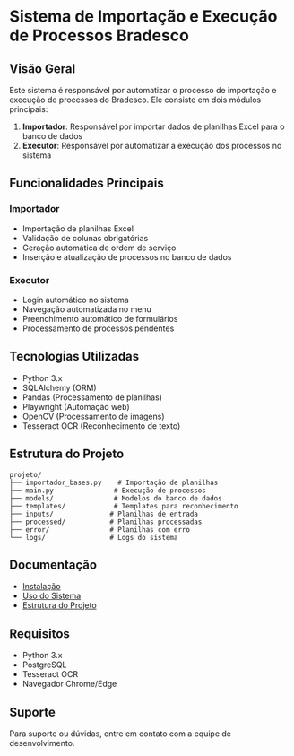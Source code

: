 # Sistema de Importação e Execução de Processos Bradesco

## Visão Geral

Este sistema é responsável por automatizar o processo de importação e execução de processos do Bradesco. Ele consiste em dois módulos principais:

1. **Importador**: Responsável por importar dados de planilhas Excel para o banco de dados
2. **Executor**: Responsável por automatizar a execução dos processos no sistema

## Funcionalidades Principais

### Importador

- Importação de planilhas Excel
- Validação de colunas obrigatórias
- Geração automática de ordem de serviço
- Inserção e atualização de processos no banco de dados

### Executor

- Login automático no sistema
- Navegação automatizada no menu
- Preenchimento automático de formulários
- Processamento de processos pendentes

## Tecnologias Utilizadas

- Python 3.x
- SQLAlchemy (ORM)
- Pandas (Processamento de planilhas)
- Playwright (Automação web)
- OpenCV (Processamento de imagens)
- Tesseract OCR (Reconhecimento de texto)

## Estrutura do Projeto

```
projeto/
├── importador_bases.py    # Importação de planilhas
├── main.py               # Execução de processos
├── models/               # Modelos do banco de dados
├── templates/            # Templates para reconhecimento
├── inputs/              # Planilhas de entrada
├── processed/           # Planilhas processadas
├── error/               # Planilhas com erro
└── logs/                # Logs do sistema
```

## Documentação

- [Instalação](INSTALACAO.md)
- [Uso do Sistema](USO.md)
- [Estrutura do Projeto](ESTRUTURA.md)

## Requisitos

- Python 3.x
- PostgreSQL
- Tesseract OCR
- Navegador Chrome/Edge

## Suporte

Para suporte ou dúvidas, entre em contato com a equipe de desenvolvimento.
